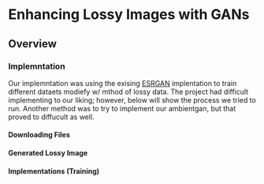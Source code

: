 # Enhancing Lossy Images with GANs

## Overview

### Implemntation

Our implemntation was using the exising [ESRGAN](https://github.com/xinntao/ESRGAN) implentation to train 
different dataets modiefy w/ mthod of lossy data. The project had difficult implementing to our liking; however, below will show 
the process we tried to run. Another method was to try to implement our ambientgan, but that proved to diffucult as well.

#### Downloading Files


#### Generated Lossy Image


#### Implementations (Training)

